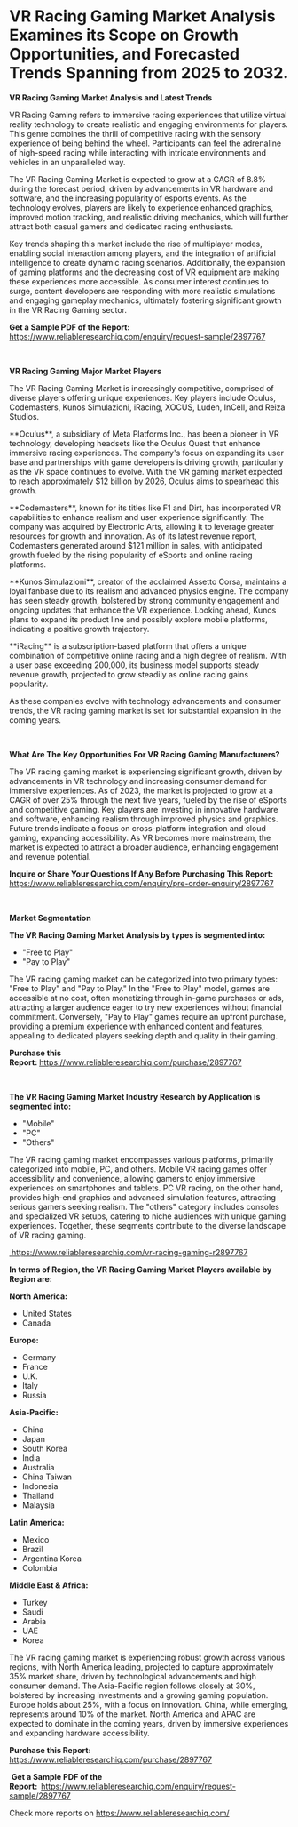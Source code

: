 <p><h1>VR Racing Gaming Market Analysis Examines its Scope on Growth Opportunities, and Forecasted Trends Spanning from 2025 to 2032.</h1></p><p><strong>VR Racing Gaming Market Analysis and Latest Trends</strong></p>
<p><p>VR Racing Gaming refers to immersive racing experiences that utilize virtual reality technology to create realistic and engaging environments for players. This genre combines the thrill of competitive racing with the sensory experience of being behind the wheel. Participants can feel the adrenaline of high-speed racing while interacting with intricate environments and vehicles in an unparalleled way.</p><p>The VR Racing Gaming Market is expected to grow at a CAGR of 8.8% during the forecast period, driven by advancements in VR hardware and software, and the increasing popularity of esports events. As the technology evolves, players are likely to experience enhanced graphics, improved motion tracking, and realistic driving mechanics, which will further attract both casual gamers and dedicated racing enthusiasts.</p><p>Key trends shaping this market include the rise of multiplayer modes, enabling social interaction among players, and the integration of artificial intelligence to create dynamic racing scenarios. Additionally, the expansion of gaming platforms and the decreasing cost of VR equipment are making these experiences more accessible. As consumer interest continues to surge, content developers are responding with more realistic simulations and engaging gameplay mechanics, ultimately fostering significant growth in the VR Racing Gaming sector.</p></p>
<p><strong>Get a Sample PDF of the Report:&nbsp;</strong> <a href="https://www.reliableresearchiq.com/enquiry/request-sample/2897767?utm_campaign=2180&utm_medium=2&utm_source=Github&utm_content=ia&utm_term=15032025&utm_id=vr-racing-gaming">https://www.reliableresearchiq.com/enquiry/request-sample/2897767</a></p>
<p>&nbsp;</p>
<p><strong>VR Racing Gaming Major Market Players</strong></p>
<p><p>The VR Racing Gaming Market is increasingly competitive, comprised of diverse players offering unique experiences. Key players include Oculus, Codemasters, Kunos Simulazioni, iRacing, XOCUS, Luden, InCell, and Reiza Studios.</p><p>**Oculus**, a subsidiary of Meta Platforms Inc., has been a pioneer in VR technology, developing headsets like the Oculus Quest that enhance immersive racing experiences. The company's focus on expanding its user base and partnerships with game developers is driving growth, particularly as the VR space continues to evolve. With the VR gaming market expected to reach approximately $12 billion by 2026, Oculus aims to spearhead this growth.</p><p>**Codemasters**, known for its titles like F1 and Dirt, has incorporated VR capabilities to enhance realism and user experience significantly. The company was acquired by Electronic Arts, allowing it to leverage greater resources for growth and innovation. As of its latest revenue report, Codemasters generated around $121 million in sales, with anticipated growth fueled by the rising popularity of eSports and online racing platforms.</p><p>**Kunos Simulazioni**, creator of the acclaimed Assetto Corsa, maintains a loyal fanbase due to its realism and advanced physics engine. The company has seen steady growth, bolstered by strong community engagement and ongoing updates that enhance the VR experience. Looking ahead, Kunos plans to expand its product line and possibly explore mobile platforms, indicating a positive growth trajectory.</p><p>**iRacing** is a subscription-based platform that offers a unique combination of competitive online racing and a high degree of realism. With a user base exceeding 200,000, its business model supports steady revenue growth, projected to grow steadily as online racing gains popularity.</p><p>As these companies evolve with technology advancements and consumer trends, the VR racing gaming market is set for substantial expansion in the coming years.</p></p>
<p>&nbsp;</p>
<p><strong>What Are The Key Opportunities For VR Racing Gaming Manufacturers?</strong></p>
<p><p>The VR racing gaming market is experiencing significant growth, driven by advancements in VR technology and increasing consumer demand for immersive experiences. As of 2023, the market is projected to grow at a CAGR of over 25% through the next five years, fueled by the rise of eSports and competitive gaming. Key players are investing in innovative hardware and software, enhancing realism through improved physics and graphics. Future trends indicate a focus on cross-platform integration and cloud gaming, expanding accessibility. As VR becomes more mainstream, the market is expected to attract a broader audience, enhancing engagement and revenue potential.</p></p>
<p><strong>Inquire or Share Your Questions If Any Before Purchasing This Report:</strong> <a href="https://www.reliableresearchiq.com/enquiry/pre-order-enquiry/2897767?utm_campaign=2180&utm_medium=2&utm_source=Github&utm_content=ia&utm_term=15032025&utm_id=vr-racing-gaming">https://www.reliableresearchiq.com/enquiry/pre-order-enquiry/2897767</a></p>
<p>&nbsp;</p>
<p><strong>Market Segmentation</strong></p>
<p><strong>The VR Racing Gaming Market Analysis by types is segmented into:</strong></p>
<p><ul><li>"Free to Play"</li><li>"Pay to Play"</li></ul></p>
<p><p>The VR racing gaming market can be categorized into two primary types: "Free to Play" and "Pay to Play." In the "Free to Play" model, games are accessible at no cost, often monetizing through in-game purchases or ads, attracting a larger audience eager to try new experiences without financial commitment. Conversely, "Pay to Play" games require an upfront purchase, providing a premium experience with enhanced content and features, appealing to dedicated players seeking depth and quality in their gaming.</p></p>
<p><strong>Purchase this Report:&nbsp;</strong><a href="https://www.reliableresearchiq.com/purchase/2897767?utm_campaign=2180&utm_medium=2&utm_source=Github&utm_content=ia&utm_term=15032025&utm_id=vr-racing-gaming">https://www.reliableresearchiq.com/purchase/2897767</a></p>
<p>&nbsp;</p>
<p><strong>The VR Racing Gaming Market Industry Research by Application is segmented into:</strong></p>
<p><ul><li>"Mobile"</li><li>"PC"</li><li>"Others"</li></ul></p>
<p><p>The VR racing gaming market encompasses various platforms, primarily categorized into mobile, PC, and others. Mobile VR racing games offer accessibility and convenience, allowing gamers to enjoy immersive experiences on smartphones and tablets. PC VR racing, on the other hand, provides high-end graphics and advanced simulation features, attracting serious gamers seeking realism. The "others" category includes consoles and specialized VR setups, catering to niche audiences with unique gaming experiences. Together, these segments contribute to the diverse landscape of VR racing gaming.</p></p>
<p><a href="https://www.reliableresearchiq.com/vr-racing-gaming-r2897767?utm_campaign=2180&utm_medium=2&utm_source=Github&utm_content=ia&utm_term=15032025&utm_id=vr-racing-gaming">&nbsp;https://www.reliableresearchiq.com/vr-racing-gaming-r2897767</a></p>
<p><strong>In terms of Region, the VR Racing Gaming Market Players available by Region are:</strong></p>
<p>
    <p> <strong> North America: </strong>
        <ul>
            <li>United States</li>
            <li>Canada</li>
        </ul>
        </p> 
    <p> <strong> Europe: </strong>
        <ul>
            <li>Germany</li>
            <li>France</li>
            <li>U.K.</li>
            <li>Italy</li>
            <li>Russia</li>
        </ul>
        </p> 
    <p> <strong> Asia-Pacific: </strong>
        <ul>
            <li>China</li>
            <li>Japan</li>
            <li>South Korea</li>
            <li>India</li>
            <li>Australia</li>
            <li>China Taiwan</li>
            <li>Indonesia</li>
            <li>Thailand</li>
            <li>Malaysia</li>
        </ul>
        </p> 
    <p> <strong> Latin America: </strong>
        <ul>
            <li>Mexico</li>
            <li>Brazil</li>
            <li>Argentina Korea</li>
            <li>Colombia</li>
        </ul>
        </p> 
    <p> <strong> Middle East & Africa: </strong>
        <ul>
            <li>Turkey</li>
            <li>Saudi</li>
            <li>Arabia</li>
            <li>UAE</li>
            <li>Korea</li>
        </ul>
    </p>
    </p>
<p><p>The VR racing gaming market is experiencing robust growth across various regions, with North America leading, projected to capture approximately 35% market share, driven by technological advancements and high consumer demand. The Asia-Pacific region follows closely at 30%, bolstered by increasing investments and a growing gaming population. Europe holds about 25%, with a focus on innovation. China, while emerging, represents around 10% of the market. North America and APAC are expected to dominate in the coming years, driven by immersive experiences and expanding hardware accessibility.</p></p>
<p><strong>Purchase this Report: </strong><a href="https://www.reliableresearchiq.com/purchase/2897767?utm_campaign=2180&utm_medium=2&utm_source=Github&utm_content=ia&utm_term=15032025&utm_id=vr-racing-gaming">https://www.reliableresearchiq.com/purchase/2897767</a></p>
<p>&nbsp;<strong>Get a Sample PDF of the Report:&nbsp;&nbsp;</strong><a href="https://www.reliableresearchiq.com/enquiry/request-sample/2897767?utm_campaign=2180&utm_medium=2&utm_source=Github&utm_content=ia&utm_term=15032025&utm_id=vr-racing-gaming">https://www.reliableresearchiq.com/enquiry/request-sample/2897767</a></p>
<p><strong></strong></p>
<p>Check more reports on <a href="https://www.reliableresearchiq.com/?utm_campaign=2180&utm_medium=2&utm_source=Github&utm_content=ia&utm_term=15032025&utm_id=vr-racing-gaming">https://www.reliableresearchiq.com/</a></p>